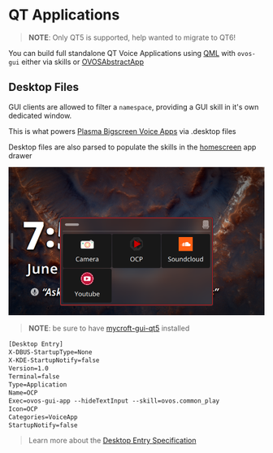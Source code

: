 # QT Applications

> **NOTE**: Only QT5 is supported, help wanted to migrate to QT6! 

You can build full standalone QT Voice Applications using [QML](https://openvoiceos.github.io/ovos-technical-manual/qt5/) with `ovos-gui` either via skills or [OVOSAbstractApp]()

## Desktop Files

GUI clients are allowed to filter a `namespace`, providing a GUI skill in it's own dedicated window. 

This is what powers [Plasma Bigscreen Voice Apps](https://plasma-bigscreen.org/docs/develop/) via .desktop files

Desktop files are also parsed to populate the skills in the [homescreen](https://github.com/OpenVoiceOS/skill-ovos-homescreen) app drawer

![](https://github.com/OpenVoiceOS/ovos_assets/raw/master/Images/homescreen-app-drawer.png)

> **NOTE**: be sure to have [mycroft-gui-qt5](https://github.com/OpenVoiceOS/mycroft-gui-qt5) installed

```
[Desktop Entry]
X-DBUS-StartupType=None
X-KDE-StartupNotify=false
Version=1.0
Terminal=false
Type=Application
Name=OCP
Exec=ovos-gui-app --hideTextInput --skill=ovos.common_play
Icon=OCP
Categories=VoiceApp
StartupNotify=false
```

> Learn more about the [Desktop Entry Specification](https://specifications.freedesktop.org/desktop-entry-spec/desktop-entry-spec-latest.html)
